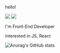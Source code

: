 hello!

<a href="mailto:kyhui1115@gmail.com" target="_blank"><img src="https://img.shields.io/badge/kyhui1115@gmail.com-2B3467?style=flat-square&logo=Gmail&logoColor=CFD2CF"/></a>
<a href="https://velog.io/@kyhui1115" target="_blank"><img src="https://img.shields.io/badge/kyhui1115.log-4D445D?style=flat-square&logo=velog&logoColor=CFD2CF"/></a>

I'm Front-End Developer

interested in JS, React

![Anurag's GitHub stats](https://github-readme-stats.vercel.app/api?username=kyhui1115&show_icons=true&theme=ocean_dark)
